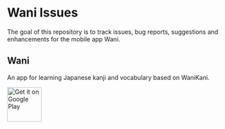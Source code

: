 # Wani Issues
The goal of this repository is to track issues, bug reports, suggestions and enhancements for the mobile app Wani.

## Wani
An app for learning Japanese kanji and vocabulary based on WaniKani.

[<img src="https://play.google.com/intl/en_us/badges/images/generic/en-play-badge.png"
alt="Get it on Google Play"
height="80">](https://play.google.com/store/apps/details?id=com.codejockie.wani.internal)  
